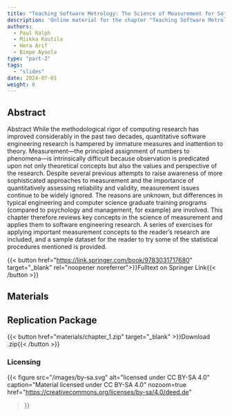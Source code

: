 ```yaml
---
title: "Teaching Software Metrology: The Science of Measurement for Software Engineering"
description: 'Online material for the chapter "Teaching Software Metrology: The Science of Measurement for Software Engineering"'
authors:
  - Paul Ralph
  - Miikka Kuutila
  - Hera Arif
  - Bimpe Ayoola
type: "part-2"
tags:
  - "slides"
date: 2024-07-01
weight: 8
---
```


## Abstract

Abstract While the methodological rigor of computing research has improved considerably in the past two decades, quantitative software engineering research is hampered by immature measures and inattention to theory. Measurement—the principled assignment of numbers to phenomena—is intrinsically difficult because observation is predicated upon not only theoretical concepts but also the values and perspective of the research. Despite several previous attempts to raise awareness of more sophisticated approaches to measurement and the importance of quantitatively assessing reliability and validity, measurement issues continue to be widely ignored. The reasons are unknown, but differences in typical engineering and computer science graduate training programs (compared to psychology and management, for example) are involved. This chapter therefore reviews key concepts in the science of measurement and applies them to software engineering research. A series of exercises for applying important measurement concepts to the reader’s research are included, and a sample dataset for the reader to try some of the statistical procedures mentioned is provided.

{{< button href="https://link.springer.com/book/9783031717680" target="_blank" rel="noopener noreferrer">}}Fulltext on Springer Link{{< /button >}}

## Materials

## Replication Package

{{< button href="materials/chapter_1.zip" target="_blank" >}}Download .zip{{< /button >}}

### Licensing

{{< figure
    src="/images/by-sa.svg"
    alt="licensed under CC BY-SA 4.0"
    caption="Material licensed under CC BY-SA 4.0"
    nozoom=true
    href="https://creativecommons.org/licenses/by-sa/4.0/deed.de"
>}}
